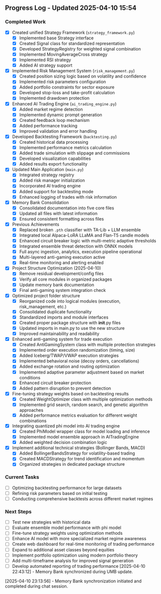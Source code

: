 ## Progress Log - Updated 2025-04-10 15:54

### Completed Work
- [x] Created unified Strategy Framework (`strategy_framework.py`)
  - [x] Implemented base Strategy interface
  - [x] Created Signal class for standardized representation
  - [x] Developed StrategyRegistry for weighted signal combination
  - [x] Implemented MovingAverageCross strategy
  - [x] Implemented RSI strategy
  - [x] Added AI strategy support

- [x] Implemented Risk Management System (`risk_management.py`)
  - [x] Created position sizing logic based on volatility and confidence
  - [x] Implemented risk parameters configuration
  - [x] Added portfolio constraints for sector exposure
  - [x] Developed stop-loss and take-profit calculation
  - [x] Implemented drawdown protection

- [x] Enhanced AI Trading Engine (`ai_trading_engine.py`)
  - [x] Added market regime detection
  - [x] Implemented dynamic prompt generation
  - [x] Created feedback loop mechanism
  - [x] Added performance tracking
  - [x] Improved validation and error handling

- [x] Developed Backtesting Framework (`backtesting.py`)
  - [x] Created historical data processing
  - [x] Implemented performance metrics calculation
  - [x] Added trade simulation with slippage and commissions
  - [x] Developed visualization capabilities
  - [x] Added results export functionality

- [x] Updated Main Application (`main.py`)
  - [x] Integrated strategy registry
  - [x] Added risk manager initialization
  - [x] Incorporated AI trading engine
  - [x] Added support for backtesting mode
  - [x] Enhanced logging of trades with risk information

- [x] Memory Bank Consolidation
  - [x] Consolidated documentation into five core files
  - [x] Updated all files with latest information
  - [x] Ensured consistent formatting across files

- [x] Previous Achievements
  - [x] Replaced broken `.pth` classifier with TA-Lib + LLM ensemble
  - [x] Integrated local Alpaca-LoRA LLaMA and Flan-T5 candle models
  - [x] Enhanced circuit breaker logic with multi-metric adaptive thresholds
  - [x] Integrated ensemble threat detection with ONNX models
  - [x] Full async ingestion, analytics, execution pipeline operational
  - [x] Multi-layered anti-gaming execution active
  - [x] Real-time monitoring and alerting enabled

- [x] Project Structure Optimization (2025-04-10)
  - [x] Remove residual development/config files
  - [x] Verify all core modules in organized packages
  - [x] Update memory bank documentation
  - [x] Final anti-gaming system integration check

- [x] Optimized project folder structure
  - [x] Reorganized code into logical modules (execution, risk_management, etc.)
  - [x] Consolidated duplicate functionality
  - [x] Standardized imports and module interfaces
  - [x] Created proper package structure with __init__.py files
  - [x] Updated imports in main.py to use the new structure
  - [x] Improved maintainability and readability

- [x] Enhanced anti-gaming system for trade execution
  - [x] Created AntiGamingSystem class with multiple protection strategies
  - [x] Implemented order execution randomization (timing, size)
  - [x] Added Iceberg/TWAP/VWAP execution strategies
  - [x] Implemented behavioral noise (decoy orders, cancellations)
  - [x] Added exchange rotation and routing optimization
  - [x] Implemented adaptive parameter adjustment based on market conditions
  - [x] Enhanced circuit breaker protection
  - [x] Added pattern disruption to prevent detection

- [x] Fine-tuning strategy weights based on backtesting results
  - [x] Created WeightOptimizer class with multiple optimization methods
  - [x] Implemented grid search, random search, and genetic algorithm approaches
  - [x] Added performance metrics evaluation for different weight combinations
- [x] Integrating quantized phi model into AI trading engine
  - [x] Created PhiModel wrapper class for model loading and inference
  - [x] Implemented model ensemble approach in AITradingEngine
  - [x] Added weighted decision combination logic
- [x] Implement additional technical strategies (Bollinger Bands, MACD)
  - [x] Added BollingerBandsStrategy for volatility-based trading
  - [x] Created MACDStrategy for trend identification and momentum
  - [x] Organized strategies in dedicated package structure

### Current Tasks
- [ ] Optimizing backtesting performance for large datasets
- [ ] Refining risk parameters based on initial testing
- [ ] Conducting comprehensive backtests across different market regimes

### Next Steps
- [ ] Test new strategies with historical data
- [ ] Evaluate ensemble model performance with phi model
- [ ] Fine-tune strategy weights using optimization methods
- [ ] Enhance AI model with more specialized market regime awareness
- [ ] Create web dashboard for real-time monitoring of trading performance
- [ ] Expand to additional asset classes beyond equities
- [ ] Implement portfolio optimization using modern portfolio theory
- [ ] Add multi-timeframe analysis for improved signal generation
- [ ] Develop automated reporting of trading performance
[2025-04-10 22:43:12] - Memory Bank synchronized during UMB update.

[2025-04-10 23:13:56] - Memory Bank synchronization initiated and completed during chat session.
